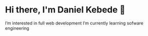 # **Hi there, I'm Daniel Kebede** 👋
I’m interested in full web development
I’m currently learning sofware engineering
